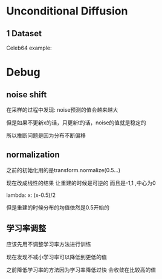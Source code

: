 # Unconditional Diffusion

## 1 Dataset

Celeb64 example: 

# Debug



## noise shift 

在采样的过程中发现: noise预测的值会越来越大 

但是如果不更新x的话，只更新t的话，noise的值就是稳定的

所以推断问题是因为分布不断偏移



## normalization

之前的初始化用的是transform.normalize(0.5...)

现在改成线性的结果 让重建的时候是可逆的 而且是-1,1 ,中心为0

lambda: x: (x-0.5)/2

但是重建的时候分布的均值依然是0.5开始的 



## 学习率调整

应该先用不调整学习率方法进行训练

现在发现不减小学习率可以降低到更低的值

之前降低学习率的方法因为学习率降低过快 会收敛在比较高的值





